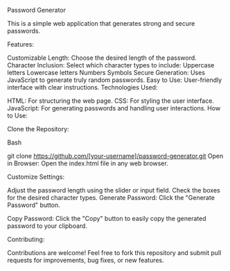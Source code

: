 

Password Generator

This is a simple web application that generates strong and secure passwords.

Features:

Customizable Length: Choose the desired length of the password.
Character Inclusion: Select which character types to include:
Uppercase letters
Lowercase letters
Numbers
Symbols
Secure Generation: Uses JavaScript to generate truly random passwords.
Easy to Use: User-friendly interface with clear instructions.
Technologies Used:

HTML: For structuring the web page.
CSS: For styling the user interface.
JavaScript: For generating passwords and handling user interactions.
How to Use:

Clone the Repository:

Bash

git clone https://github.com/[your-username]/password-generator.git
Open in Browser:
Open the index.html file in any web browser.

Customize Settings:

Adjust the password length using the slider or input field.
Check the boxes for the desired character types.
Generate Password:
Click the "Generate Password" button.

Copy Password:
Click the "Copy" button to easily copy the generated password to your clipboard.

Contributing:

Contributions are welcome! Feel free to fork this repository and submit pull requests for improvements, bug fixes, or new features.
